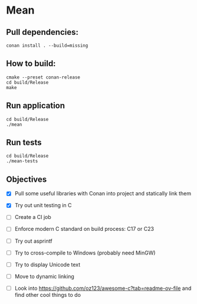 # Mean

## Pull dependencies:
```
conan install . --build=missing
```

## How to build:
```
cmake --preset conan-release
cd build/Release
make
```

## Run application
```
cd build/Release
./mean
```

## Run tests

```
cd build/Release
./mean-tests
```

## Objectives
- [x] Pull some useful libraries with Conan into project and statically link them
- [x] Try out unit testing in C
- [ ] Create a CI job
- [ ] Enforce modern C standard on build process: C17 or C23
- [ ] Try out asprintf
- [ ] Try to cross-compile to Windows (probably need MinGW)
- [ ] Try to display Unicode text
- [ ] Move to dynamic linking
- [ ] Look into https://github.com/oz123/awesome-c?tab=readme-ov-file and find other cool things to do

